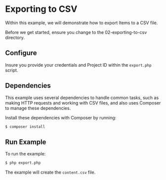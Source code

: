 # Exporting to CSV

Within this example, we will demonstrate how to export Items to a CSV file.

Before we get started, ensure you change to the 02-exporting-to-csv directory.

## Configure

Insure you provide your credentials and Project ID within the `export.php` script.

## Dependencies

This example uses several dependencies to handle common tasks, such as making HTTP requests and working with CSV files,
and also uses Composer to manage these dependencies.

Install these dependencies with Composer by running:

```bash
$ composer install
```

## Run Example

To run the example:

```bash
$ php export.php
```

The example will create the `content.csv` file.
